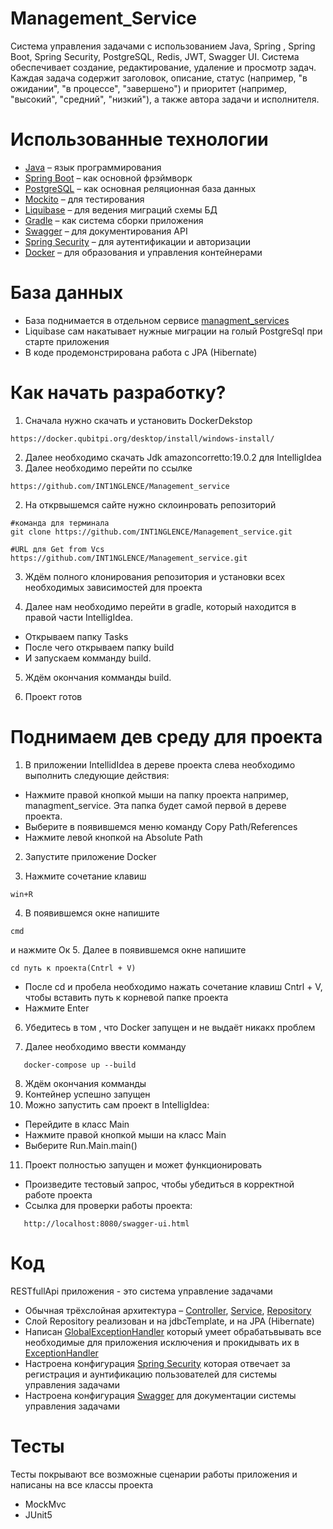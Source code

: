 # Management_Service

Система управления задачами с использованием Java, Spring , Spring Boot, Spring Security, PostgreSQL, Redis, JWT, Swagger UI. Система обеспечивает создание, редактирование, удаление и просмотр задач. Каждая задача содержит заголовок, описание, статус (например, "в ожидании", "в процессе", "завершено") и приоритет (например, "высокий", "средний", "низкий"), а также автора задачи и исполнителя.

# Использованные технологии
* [Java](https://www.java.com/) – язык программирования
* [Spring Boot](https://spring.io/projects/spring-boot) – как основной фрэймворк
* [PostgreSQL](https://www.postgresql.org/) – как основная реляционная база данных
* [Mockito](https://site.mockito.org/) – для тестирования
* [Liquibase](https://www.liquibase.org/) – для ведения миграций схемы БД
* [Gradle](https://gradle.org/) – как система сборки приложения
* [Swagger](https://swagger.io/) – для документирования API
* [Spring Security](https://spring.io/projects/spring-security) – для аутентификации и авторизации
* [Docker](https://www.docker.com/) – для образования и управления контейнерами

# База данных

* База поднимается в отдельном сервисе [managment_services](../managment_services)
* Liquibase сам накатывает нужные миграции на голый PostgreSql при старте приложения
* В коде продемонстрирована работа с JPA (Hibernate)

# Как начать разработку?

1. Сначала нужно скачать и установить DockerDekstop
```shell
https://docker.qubitpi.org/desktop/install/windows-install/
```
2. Далее необходимо скачать Jdk amazoncorretto:19.0.2 для IntelligIdea
3. Далее необходимо перейти по ссылке 
```shell
https://github.com/INT1NGLENCE/Management_service
```
2. На открвышемся сайте нужно склоинровать репозиторий
```shell
#команда для терминала
git clone https://github.com/INT1NGLENCE/Management_service.git
```

```shell
#URL для Get from Vcs
https://github.com/INT1NGLENCE/Management_service.git
```
3. Ждём полного клонирования репозитория и установки всех необходимых зависимостей для проекта

4. Далее нам необходимо перейти в gradle, который находится в правой части IntelligIdea. 
* Открываем папку Tasks 
* После чего открываем папку build 
* И запускаем комманду build.

5. Ждём окончания комманды build.

6. Проект готов

# Поднимаем дев среду для проекта

1. В приложении IntellidIdea в дереве проекта слева необходимо выполнить следующие действия:

* Нажмите правой кнопкой мыши на папку проекта например, managment_service. Эта папка будет самой первой в дереве проекта.
* Выберите в появившемся меню команду Copy Path/References
* Нажмите левой кнопкой на Absolute Path

2. Запустите приложение Docker

3. Нажмите сочетание клавиш 
```shell
win+R
```
4. В появившемся окне напишите
```shell
cmd
```
и нажмите Ок
5. Далее в появившемся окне напишите
```shell
cd путь к проекта(Cntrl + V) 
```
* После cd и пробела необходимо нажать сочетание клавиш Cntrl + V, чтобы вставить путь к корневой папке проекта
* Нажмите Enter

6. Убедитесь в том , что Docker запущен и не выдаёт никакх проблем

7. Далее необходимо ввести комманду
```shell
   docker-compose up --build
```
8. Ждём окончания комманды
9. Контейнер успешно запущен
10. Можно запустить сам проект в IntelligIdea:
* Перейдите в класс Main
* Нажмите правой кнопкой мыши на класс Main
* Выберите Run.Main.main()
11. Проект полностью запущен и может функционировать
* Произведите тестовый запрос, чтобы убедиться в корректной работе проекта
* Ссылка для проверки работы проекта:
```shell
   http://localhost:8080/swagger-ui.html
```
# Код

RESTfullApi приложения - это система управление задачами 

* Обычная трёхслойная
  архитектура – [Controller](src/main/java/management.system/controller), [Service](src/main/java/management.system/service), [Repository](src/main/java/management.system/repository)
* Слой Repository реализован и на jdbcTemplate, и на JPA (Hibernate)
* Написан [GlobalExceptionHandler](src/main/java/management.system/exception/GlobalExceptionHandler.java)
который умеет обрабатьвывать все необходимые для приложения исключения и прокидывать их в [ExceptionHandler](src/main/java/management.system/exception)
* Настроена конфигурация [Spring Security](src/main/java/management.system/security)
которая отвечает за регистрация и аунтификацию пользователей для системы управления задачами
* Настроена конфигурация [Swagger](src/main/management.system/swagger) для документации системы управления задачами

# Тесты
Тесты покрывают все возможные сценарии работы приложения и написаны на все классы проекта
* MockMvc
* JUnit5
